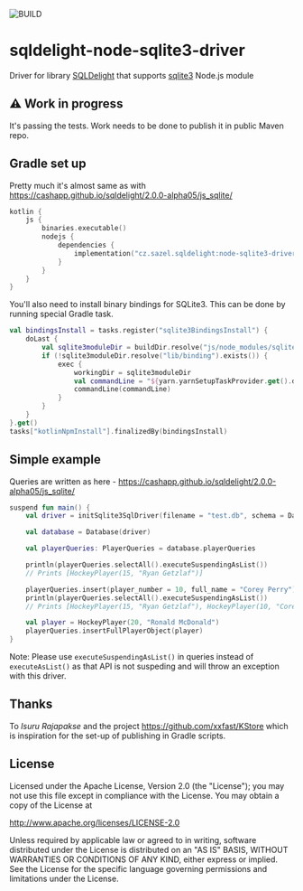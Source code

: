 ![BUILD](https://github.com/wojta/sqldelight-node-sqlite3-driver/actions/workflows/build.yml/badge.svg)

# sqldelight-node-sqlite3-driver 
Driver for library [SQLDelight](https://github.com/cashapp/sqldelight) that supports [sqlite3](https://www.npmjs.com/package/sqlite3) Node.js module

## ⚠️ Work in progress
It's passing the tests. Work needs to be done to publish it in public Maven repo.

## Gradle set up 

Pretty much it's almost same as with https://cashapp.github.io/sqldelight/2.0.0-alpha05/js_sqlite/

```kotlin
kotlin {
    js {
        binaries.executable()
        nodejs {
            dependencies {
                implementation("cz.sazel.sqldelight:node-sqlite3-driver-js:0.1.2-SNAPSHOT")
            }
        }
    }
}
```

You'll also need to install binary bindings for SQLite3. This can be done by running special Gradle task.

```kotlin
val bindingsInstall = tasks.register("sqlite3BindingsInstall") {
    doLast {
        val sqlite3moduleDir = buildDir.resolve("js/node_modules/sqlite3")
        if (!sqlite3moduleDir.resolve("lib/binding").exists()) {
            exec {
                workingDir = sqlite3moduleDir
                val commandLine = "${yarn.yarnSetupTaskProvider.get().destination.absolutePath}/bin/yarn"
                commandLine(commandLine)
            }
        }
    }
}.get()
tasks["kotlinNpmInstall"].finalizedBy(bindingsInstall)
```

## Simple example

Queries are written as here - https://cashapp.github.io/sqldelight/2.0.0-alpha05/js_sqlite/


```kotlin
suspend fun main() {
    val driver = initSqlite3SqlDriver(filename = "test.db", schema = Database.Schema)

    val database = Database(driver)

    val playerQueries: PlayerQueries = database.playerQueries

    println(playerQueries.selectAll().executeSuspendingAsList())
    // Prints [HockeyPlayer(15, "Ryan Getzlaf")]

    playerQueries.insert(player_number = 10, full_name = "Corey Perry")
    println(playerQueries.selectAll().executeSuspendingAsList())
    // Prints [HockeyPlayer(15, "Ryan Getzlaf"), HockeyPlayer(10, "Corey Perry")]

    val player = HockeyPlayer(20, "Ronald McDonald")
    playerQueries.insertFullPlayerObject(player)
}
```

Note: Please use `executeSuspendingAsList()` in queries instead of `executeAsList()` as that API is not suspeding and will throw an exception with this driver.


## Thanks
To _Isuru Rajapakse_ and the project https://github.com/xxfast/KStore which is inspiration for the set-up of publishing in Gradle scripts. 

## License
Licensed under the Apache License, Version 2.0 (the "License");
you may not use this file except in compliance with the License.
You may obtain a copy of the License at

http://www.apache.org/licenses/LICENSE-2.0

Unless required by applicable law or agreed to in writing, software
distributed under the License is distributed on an "AS IS" BASIS,
WITHOUT WARRANTIES OR CONDITIONS OF ANY KIND, either express or implied.
See the License for the specific language governing permissions and
limitations under the License.
